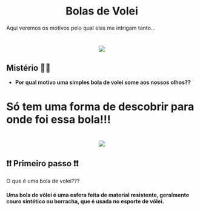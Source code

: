 <h1 align="center">Bolas de Volei</h1>
Aqui veremos os motivos pelo qual elas me intrigam tanto...

 <h1 align="center"><img src="http://4.bp.blogspot.com/-bwiaioEPjvQ/TsfM6bvEFbI/AAAAAAAABZ8/uc4toi1ubBI/s400/Wilson-SZ-2.jpg"/></h1>


## Mistério 🏐🏐
* <b>Por qual motivo uma simples bola de volei some aos nossos olhos??</b>

# Só tem uma forma de descobrir para onde foi essa bola!!!
<h1 align="center"><img src="https://i.ibb.co/bKqyGNS/Logo.png"/></h1>

## ❗❗ Primeiro passo ❗❗
O que é uma bola de volei???
####      Uma bola de vôlei é uma esfera feita de material resistente, geralmente couro sintético ou borracha, que é usada no esporte de vôlei.
